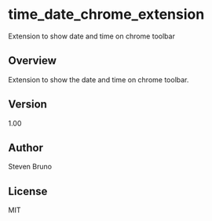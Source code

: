 # time_date_chrome_extension
Extension to show date and time on chrome toolbar

## Overview
Extension to show the date and time on chrome toolbar.

## Version
1.00

## Author
Steven Bruno

## License
MIT
